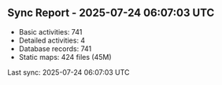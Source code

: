 ## Sync Report - 2025-07-24 06:07:03 UTC

- Basic activities: 741
- Detailed activities: 4
- Database records: 741
- Static maps: 424 files (45M)

Last sync: 2025-07-24 06:07:03 UTC
